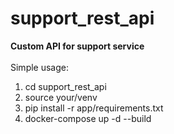 # support_rest_api
<b> Custom API for support service </b>
<br><br>
Simple usage:
1. cd support_rest_api
2. source your/venv
3. pip install -r app/requirements.txt
4. docker-compose up -d --build

